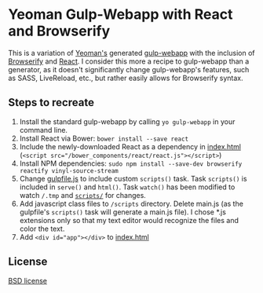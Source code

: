 # Yeoman Gulp-Webapp with React and Browserify

This is a variation of [Yeoman's](http://yeoman.io) generated  [gulp-webapp](https://github.com/yeoman/generator-gulp-webapp) with the inclusion of [Browserify](http://browserify.org) and [React](http://reactjs.com). I consider this more a recipe to gulp-webapp than a generator, as it doesn't significantly change gulp-webapp's features, such as SASS, LiveReload, etc., but rather easily allows for Browserify syntax.

## Steps to recreate
1. Install the standard gulp-webapp by calling `yo gulp-webapp` in your command line.
2. Install React via Bower: `bower install --save react`
3. Include the newly-downloaded React as a dependency in [index.html](app/index.html) (`<script src="/bower_components/react/react.js"></script>`)
4. Install NPM dependencies: `sudo npm install --save-dev browserify reactify vinyl-source-stream`
5. Change [gulpfile.js](gulpfile.js) to include custom `scripts()` task. Task `scripts()` is included in `serve()` and `html()`. Task `watch()` has been modified to watch `/.tmp` and [`scripts/`](scripts) for changes.
6. Add javascript class files to `/scripts` directory. Delete main.js (as the gulpfile's `scripts()` task will generate a main.js file). I chose *.js extensions only so that my text editor would recognize the files and color the text.
7. Add `<div id="app"></div>` to [index.html](app/index.html)


## License

[BSD license](http://opensource.org/licenses/bsd-license.php)
